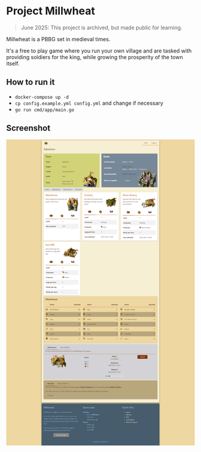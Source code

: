 # Project Millwheat

> June 2025: This project is archived, but made public for learning.

Millwheat is a PBBG set in medieval times.

It's a free to play game where you run your own village and are tasked with providing soldiers for the king, while growing the prosperity of the town itself.

## How to run it

- `docker-compose up -d`
- `cp config.example.yml config.yml` and change if necessary
- `go run cmd/app/main.go`


## Screenshot

![](/resources/images/screenshot.png)